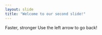 ```yaml
---
layout: slide
title: "Welcome to our second slide!"
---
```

Faster, stronger
Use the left arrow to go back!
